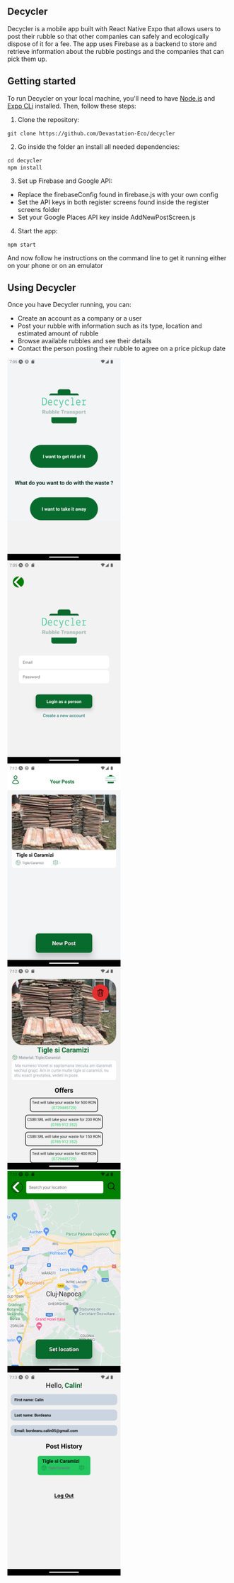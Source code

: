 ## Decycler
Decycler is a mobile app built with React Native Expo that allows users to post their rubble so that other companies can safely and ecologically dispose of it for a fee. 
The app uses Firebase as a backend to store and retrieve information about the rubble postings and the companies that can pick them up.

## Getting started
To run Decycler on your local machine, you'll need to have [Node.js](https://nodejs.org/en/) and [Expo CLi](https://docs.expo.dev/workflow/expo-cli/) installed.
Then, follow these steps:

1. Clone the repository:
```
git clone https://github.com/Devastation-Eco/decycler
```
2. Go inside the folder an install all needed dependencies:
```
cd decycler
npm install
```
3. Set up Firebase and Google API:
- Replace the firebaseConfig found in firebase.js with your own config
- Set the API keys in both register screens found inside the register screens folder
- Set your Google Places API key inside AddNewPostScreen.js
4. Start the app:
```
npm start
```
And now follow he instructions on the command line to get it running either on your phone or on an emulator

## Using Decycler
Once you have Decycler running, you can:
- Create an account as a company or a user
- Post your rubble with information such as its type, location and estimated amount of rubble
- Browse available rubbles and see their details
- Contact the person posting their rubble to agree on a price pickup date

<div>
<img src="assets/choose.png" width=256/>
<img src="assets/login.png" width=256/>
<img src="assets/add%20post.png" width=256/>
</div>

<div>
<img src="assets/post%20screen.png" width=256/>
<img src="assets/map.png" width=256/>
<img src="assets/profile.png" width=256/>
</div>
